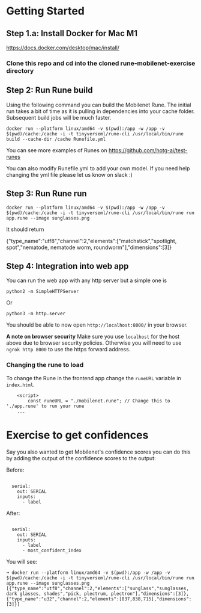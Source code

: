 # Getting Started


## ​​Step 1.a: Install Docker for Mac M1 

https://docs.docker.com/desktop/mac/install/

### Clone this repo and cd into the cloned rune-mobilenet-exercise directory 

## Step 2: Run Rune build 

Using the following command you can build the Mobilenet Rune. The initial run takes a bit of time as it is pulling in dependencies into your cache folder. Subsequent build jobs will be much faster. 

`docker run --platform linux/amd64 -v $(pwd):/app -w /app -v $(pwd)/cache:/cache -i -t tinyverseml/rune-cli /usr/local/bin/rune build --cache-dir /cache Runefile.yml`

You can see more examples of Runes on https://github.com/hotg-ai/test-runes

You can also modify Runefile.yml to add your own model. If you need help changing the yml file please let us know on slack :) 

## Step 3: Run Rune run

`docker run --platform linux/amd64 -v $(pwd):/app -w /app -v $(pwd)/cache:/cache -i -t tinyverseml/rune-cli /usr/local/bin/rune run app.rune --image sunglasses.png`

It should return 

{"type_name":"utf8","channel":2,"elements":["matchstick","spotlight, spot","nematode, nematode worm, roundworm"],"dimensions":[3]}


## Step 4: Integration into web app

You can run the web app with any http server but a simple one is 

`python2 -m SimpleHTTPServer`

Or

`python3 -m http.server` 

You should be able to now open `http://localhost:8000/` in your browser.

**A note on browser security**
Make sure you use `localhost` for the host above due to browser security policies. Otherwise you will need to use `ngrok http 8000` to use the https forward address.

### Changing the rune to load

To change the Rune in the frontend app change the `runeURL` variable in `index.html`.

```
    <script>
        const runeURL = "./mobilenet.rune"; // Change this to './app.rune' to run your rune
    ...
```


# Exercise to get confidences 

Say you also wanted to get Mobilenet's confidence scores you can do this by adding the output of the confidence scores to the output: 

Before: 

```

  serial:
    out: SERIAL
    inputs:
      - label
```

After: 
```

  serial:
    out: SERIAL
    inputs:
      - label
      - most_confident_index
```


You will see:

```
➜ docker run --platform linux/amd64 -v $(pwd):/app -w /app -v $(pwd)/cache:/cache -i -t tinyverseml/rune-cli /usr/local/bin/rune run app.rune --image sunglasses.png
[{"type_name":"utf8","channel":2,"elements":["sunglass","sunglasses, dark glasses, shades","pick, plectrum, plectron"],"dimensions":[3]},{"type_name":"u32","channel":2,"elements":[837,838,715],"dimensions":[3]}]
```
